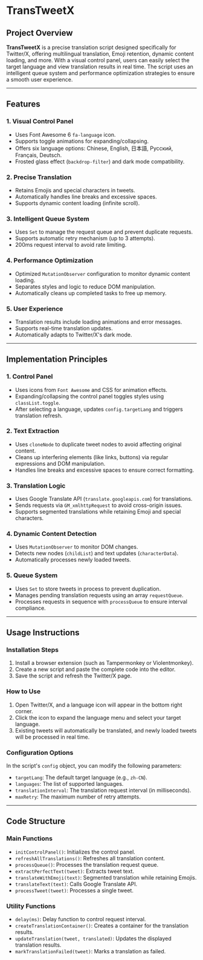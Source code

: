 # TransTweetX

## Project Overview
**TransTweetX** is a precise translation script designed specifically for Twitter/X, offering multilingual translation, Emoji retention, dynamic content loading, and more. With a visual control panel, users can easily select the target language and view translation results in real time. The script uses an intelligent queue system and performance optimization strategies to ensure a smooth user experience.

---

## Features

### 1. **Visual Control Panel**
   - Uses Font Awesome 6 `fa-language` icon.
   - Supports toggle animations for expanding/collapsing.
   - Offers six language options: Chinese, English, 日本語, Русский, Français, Deutsch.
   - Frosted glass effect (`backdrop-filter`) and dark mode compatibility.

### 2. **Precise Translation**
   - Retains Emojis and special characters in tweets.
   - Automatically handles line breaks and excessive spaces.
   - Supports dynamic content loading (infinite scroll).

### 3. **Intelligent Queue System**
   - Uses `Set` to manage the request queue and prevent duplicate requests.
   - Supports automatic retry mechanism (up to 3 attempts).
   - 200ms request interval to avoid rate limiting.

### 4. **Performance Optimization**
   - Optimized `MutationObserver` configuration to monitor dynamic content loading.
   - Separates styles and logic to reduce DOM manipulation.
   - Automatically cleans up completed tasks to free up memory.

### 5. **User Experience**
   - Translation results include loading animations and error messages.
   - Supports real-time translation updates.
   - Automatically adapts to Twitter/X's dark mode.

---

## Implementation Principles

### 1. **Control Panel**
   - Uses icons from `Font Awesome` and CSS for animation effects.
   - Expanding/collapsing the control panel toggles styles using `classList.toggle`.
   - After selecting a language, updates `config.targetLang` and triggers translation refresh.

### 2. **Text Extraction**
   - Uses `cloneNode` to duplicate tweet nodes to avoid affecting original content.
   - Cleans up interfering elements (like links, buttons) via regular expressions and DOM manipulation.
   - Handles line breaks and excessive spaces to ensure correct formatting.

### 3. **Translation Logic**
   - Uses Google Translate API (`translate.googleapis.com`) for translations.
   - Sends requests via `GM_xmlhttpRequest` to avoid cross-origin issues.
   - Supports segmented translations while retaining Emoji and special characters.

### 4. **Dynamic Content Detection**
   - Uses `MutationObserver` to monitor DOM changes.
   - Detects new nodes (`childList`) and text updates (`characterData`).
   - Automatically processes newly loaded tweets.

### 5. **Queue System**
   - Uses `Set` to store tweets in process to prevent duplication.
   - Manages pending translation requests using an array `requestQueue`.
   - Processes requests in sequence with `processQueue` to ensure interval compliance.

---

## Usage Instructions

### Installation Steps
1. Install a browser extension (such as Tampermonkey or Violentmonkey).
2. Create a new script and paste the complete code into the editor.
3. Save the script and refresh the Twitter/X page.

### How to Use
1. Open Twitter/X, and a language icon will appear in the bottom right corner.
2. Click the icon to expand the language menu and select your target language.
3. Existing tweets will automatically be translated, and newly loaded tweets will be processed in real time.

### Configuration Options
In the script's `config` object, you can modify the following parameters:
- `targetLang`: The default target language (e.g., `zh-CN`).
- `languages`: The list of supported languages.
- `translationInterval`: The translation request interval (in milliseconds).
- `maxRetry`: The maximum number of retry attempts.

---

## Code Structure

### Main Functions
- `initControlPanel()`: Initializes the control panel.
- `refreshAllTranslations()`: Refreshes all translation content.
- `processQueue()`: Processes the translation request queue.
- `extractPerfectText(tweet)`: Extracts tweet text.
- `translateWithEmoji(text)`: Segmented translation while retaining Emojis.
- `translateText(text)`: Calls Google Translate API.
- `processTweet(tweet)`: Processes a single tweet.

### Utility Functions
- `delay(ms)`: Delay function to control request interval.
- `createTranslationContainer()`: Creates a container for the translation results.
- `updateTranslation(tweet, translated)`: Updates the displayed translation results.
- `markTranslationFailed(tweet)`: Marks a translation as failed.
